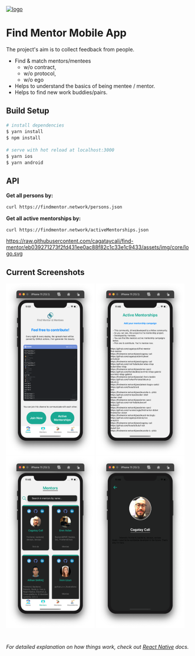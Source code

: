 
<a href="https://findmentor.network/"><img height="60" width="60" src="https://i.ibb.co/CnXwRT3/logo.png" alt="logo" border="0"></a>
#
# Find Mentor Mobile App

The project's aim is to collect feedback from people. 
- Find & match mentors/mentees
    - w/o contract,
    - w/o protocol,
    - w/o ego
- Helps to understand the basics of being mentee / mentor.
- Helps to find new work buddies/pairs.


## Build Setup

```bash
# install dependencies
$ yarn install
$ npm install

# serve with hot reload at localhost:3000
$ yarn ios
$ yarn android

```
## API

**Get all persons by:**

```bash
curl https://findmentor.network/persons.json
```

**Get all active mentorships by:**

```bash
curl https://findmentor.network/activeMentorships.json
```
https://raw.githubusercontent.com/cagataycali/find-mentor/eb039271273f2fd431ee0ac88f82c1c33e1c9433/assets/img/core/logo.svg

## Current Screenshots

<img height="465" width="240" src="./screen-shots/main.png"/> <img height="465" width="240" src="./screen-shots/active-mentorships.png"/> <img height="465" width="240" src="./screen-shots/mentors.png"/> <img height="465" width="240" src="./screen-shots/profile.png"/>
#
*For detailed explanation on how things work, check out [React Native](https://reactnative.dev/) docs.*
